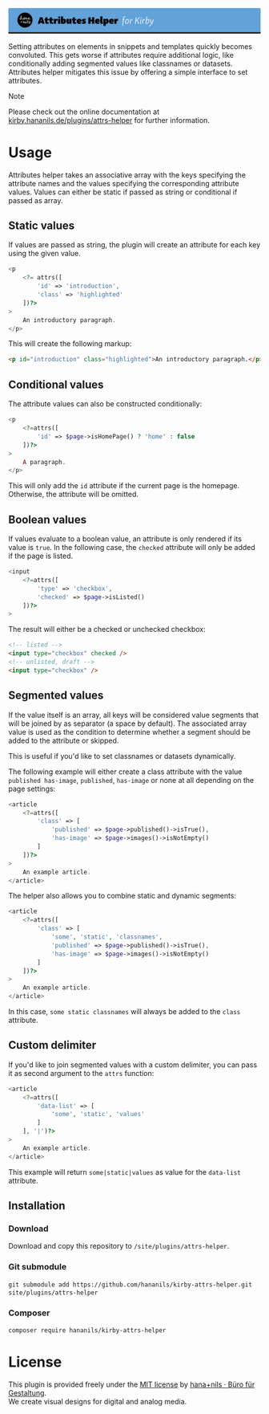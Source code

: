 ![Kirby Attributes helper](.github/title.png)

Setting attributes on elements in snippets and templates quickly becomes convoluted. This gets worse if attributes require additional logic, like conditionally adding segmented values like classnames or datasets. Attributes helper mitigates this issue by offering a simple interface to set attributes.

> [!NOTE]
> Please check out the online documentation at [kirby.hananils.de/plugins/attrs-helper](https://kirby.hananils.de/plugins/attrs-helper) for further information.

# Usage

Attributes helper takes an associative array with the keys specifying the attribute names and the values specifying the corresponding attribute values. Values can either be static if passed as string or conditional if passed as array.

## Static values

If values are passed as string, the plugin will create an attribute for each key using the given value.

```php
<p
    <?= attrs([
        'id' => 'introduction',
        'class' => 'highlighted'
    ])?>
>
    An introductory paragraph.
</p>
```

This will create the following markup:

```html
<p id="introduction" class="highlighted">An introductory paragraph.</p>
```

## Conditional values

The attribute values can also be constructed conditionally:

```php
<p
    <?=attrs([
        'id' => $page->isHomePage() ? 'home' : false
    ])?>
>
    A paragraph.
</p>
```

This will only add the `id` attribute if the current page is the homepage. Otherwise, the attribute will be omitted.

## Boolean values

If values evaluate to a boolean value, an attribute is only rendered if its value is `true`. In the following case, the `checked` attribute will only be added if the page is listed.

```php
<input
    <?=attrs([
        'type' => 'checkbox',
        'checked' => $page->isListed()
    ])?>
>
```

The result will either be a checked or unchecked checkbox:

```html
<!-- listed -->
<input type="checkbox" checked />
<!-- unlisted, draft -->
<input type="checkbox" />
```

## Segmented values

If the value itself is an array, all keys will be considered value segments that will be joined by as separator (a space by default). The associated array value is used as the condition to determine whether a segment should be added to the attribute or skipped.

This is useful if you'd like to set classnames or datasets dynamically.

The following example will either create a class attribute with the value `published has-image`, `published`, `has-image` or none at all depending on the page settings:

```php
<article
    <?=attrs([
        'class' => [
            'published' => $page->published()->isTrue(),
            'has-image' => $page->images()->isNotEmpty()
        ]
    ])?>
>
    An example article.
</article>
```

The helper also allows you to combine static and dynamic segments:

```php
<article
    <?=attrs([
        'class' => [
            'some', 'static', 'classnames',
            'published' => $page->published()->isTrue(),
            'has-image' => $page->images()->isNotEmpty()
        ]
    ])?>
>
    An example article.
</article>
```

In this case, `some static classnames` will always be added to the `class` attribute.

## Custom delimiter

If you'd like to join segmented values with a custom delimiter, you can pass it as second argument to the `attrs` function:

```php
<article
    <?=attrs([
        'data-list' => [
            'some', 'static', 'values'
        ]
    ], '|')?>
>
    An example article.
</article>
```

This example will return `some|static|values` as value for the `data-list` attribute.

## Installation

### Download

Download and copy this repository to `/site/plugins/attrs-helper`.

### Git submodule

```
git submodule add https://github.com/hananils/kirby-attrs-helper.git site/plugins/attrs-helper
```

### Composer

```
composer require hananils/kirby-attrs-helper
```

# License

This plugin is provided freely under the [MIT license](LICENSE.md) by [hana+nils · Büro für Gestaltung](https://hananils.de).  
We create visual designs for digital and analog media.
